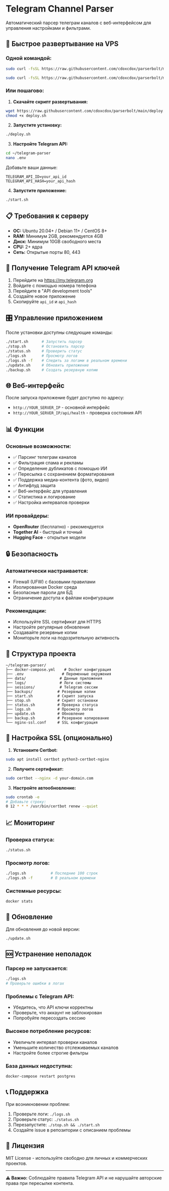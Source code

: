 # Telegram Channel Parser

Автоматический парсер телеграм каналов с веб-интерфейсом для управления настройками и фильтрами.

## 🚀 Быстрое развертывание на VPS

### Одной командой:

```bash
sudo curl -fsSL https://raw.githubusercontent.com/cdoxcdox/parserbolt/main/deploy.sh | bash
```
```bash
sudo curl -fsSL https://raw.githubusercontent.com/cdoxcdox/parserbolt/mainnodocker/deploy.sh | bash
```
### Или пошагово:

1. **Скачайте скрипт развертывания:**
```bash
wget https://raw.githubusercontent.com/cdoxcdox/parserbolt/main/deploy.sh
chmod +x deploy.sh
```

2. **Запустите установку:**
```bash
./deploy.sh
```

3. **Настройте Telegram API:**
```bash
cd ~/telegram-parser
nano .env
```

Добавьте ваши данные:
```env
TELEGRAM_API_ID=your_api_id
TELEGRAM_API_HASH=your_api_hash
```

4. **Запустите приложение:**
```bash
./start.sh
```

## 📋 Требования к серверу

- **ОС:** Ubuntu 20.04+ / Debian 11+ / CentOS 8+
- **RAM:** Минимум 2GB, рекомендуется 4GB
- **Диск:** Минимум 10GB свободного места
- **CPU:** 2+ ядра
- **Сеть:** Открытые порты 80, 443

## 🔧 Получение Telegram API ключей

1. Перейдите на https://my.telegram.org
2. Войдите с помощью номера телефона
3. Перейдите в "API development tools"
4. Создайте новое приложение
5. Скопируйте `api_id` и `api_hash`

## 🎛️ Управление приложением

После установки доступны следующие команды:

```bash
./start.sh      # Запустить парсер
./stop.sh       # Остановить парсер
./status.sh     # Проверить статус
./logs.sh       # Просмотр логов
./logs.sh -f    # Следить за логами в реальном времени
./update.sh     # Обновить приложение
./backup.sh     # Создать резервную копию
```

## 🌐 Веб-интерфейс

После запуска приложение будет доступно по адресу:
- `http://YOUR_SERVER_IP` - основной интерфейс
- `http://YOUR_SERVER_IP/api/health` - проверка состояния API

## 📊 Функции

### Основные возможности:
- ✅ Парсинг телеграм каналов
- ✅ Фильтрация спама и рекламы
- ✅ Определение дубликатов с помощью ИИ
- ✅ Пересылка с сохранением форматирования
- ✅ Поддержка медиа-контента (фото, видео)
- ✅ Антифлуд защита
- ✅ Веб-интерфейс для управления
- ✅ Статистика и логирование
- ✅ Настройка интервалов проверки

### ИИ провайдеры:
- **OpenRouter** (бесплатно) - рекомендуется
- **Together AI** - быстрый и точный
- **Hugging Face** - открытые модели

## 🔒 Безопасность

### Автоматически настраивается:
- Firewall (UFW) с базовыми правилами
- Изолированная Docker среда
- Безопасные пароли для БД
- Ограничение доступа к файлам конфигурации

### Рекомендации:
- Используйте SSL сертификат для HTTPS
- Настройте регулярные обновления
- Создавайте резервные копии
- Мониторьте логи на подозрительную активность

## 📁 Структура проекта

```
~/telegram-parser/
├── docker-compose.yml    # Docker конфигурация
├── .env                 # Переменные окружения
├── data/               # Данные приложения
├── logs/               # Логи системы
├── sessions/           # Telegram сессии
├── backups/           # Резервные копии
├── start.sh           # Скрипт запуска
├── stop.sh            # Скрипт остановки
├── status.sh          # Проверка статуса
├── logs.sh            # Просмотр логов
├── update.sh          # Обновление
├── backup.sh          # Резервное копирование
└── nginx-ssl.conf     # SSL конфигурация
```

## 🔧 Настройка SSL (опционально)

1. **Установите Certbot:**
```bash
sudo apt install certbot python3-certbot-nginx
```

2. **Получите сертификат:**
```bash
sudo certbot --nginx -d your-domain.com
```

3. **Настройте автообновление:**
```bash
sudo crontab -e
# Добавьте строку:
0 12 * * * /usr/bin/certbot renew --quiet
```

## 📈 Мониторинг

### Проверка статуса:
```bash
./status.sh
```

### Просмотр логов:
```bash
./logs.sh           # Последние 100 строк
./logs.sh -f        # В реальном времени
```

### Системные ресурсы:
```bash
docker stats
```

## 🔄 Обновление

Для обновления до новой версии:
```bash
./update.sh
```

## 🆘 Устранение неполадок

### Парсер не запускается:
```bash
./logs.sh
# Проверьте ошибки в логах
```

### Проблемы с Telegram API:
- Убедитесь, что API ключи корректны
- Проверьте, что аккаунт не заблокирован
- Попробуйте пересоздать сессию

### Высокое потребление ресурсов:
- Увеличьте интервал проверки каналов
- Уменьшите количество отслеживаемых каналов
- Настройте более строгие фильтры

### База данных недоступна:
```bash
docker-compose restart postgres
```

## 📞 Поддержка

При возникновении проблем:

1. Проверьте логи: `./logs.sh`
2. Проверьте статус: `./status.sh`
3. Перезапустите: `./stop.sh && ./start.sh`
4. Создайте issue в репозитории с описанием проблемы

## 📄 Лицензия

MIT License - используйте свободно для личных и коммерческих проектов.

---

**⚠️ Важно:** Соблюдайте правила Telegram API и не нарушайте авторские права при пересылке контента.
